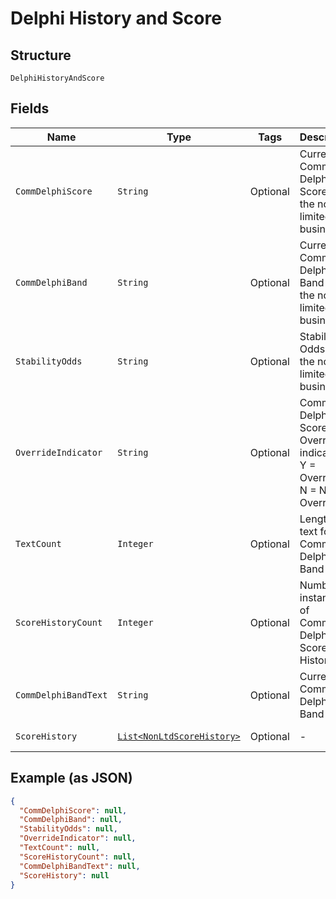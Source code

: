 
# Delphi History and Score

## Structure

`DelphiHistoryAndScore`

## Fields

| Name | Type | Tags | Description | Getter | Setter |
|  --- | --- | --- | --- | --- | --- |
| `CommDelphiScore` | `String` | Optional | Current Commercial Delphi Score for the non-limited business | String getCommDelphiScore() | setCommDelphiScore(String commDelphiScore) |
| `CommDelphiBand` | `String` | Optional | Current Commercial Delphi Band for the non-limited business | String getCommDelphiBand() | setCommDelphiBand(String commDelphiBand) |
| `StabilityOdds` | `String` | Optional | Stability Odds for the non-limited business | String getStabilityOdds() | setStabilityOdds(String stabilityOdds) |
| `OverrideIndicator` | `String` | Optional | Commercial Delphi Score Override indicator - Y = Overridden; N = Not Overridden | String getOverrideIndicator() | setOverrideIndicator(String overrideIndicator) |
| `TextCount` | `Integer` | Optional | Length of text for Commercial Delphi Band Text | Integer getTextCount() | setTextCount(Integer textCount) |
| `ScoreHistoryCount` | `Integer` | Optional | Number of instances of Commercial Delphi Score History | Integer getScoreHistoryCount() | setScoreHistoryCount(Integer scoreHistoryCount) |
| `CommDelphiBandText` | `String` | Optional | Current Commercial Delphi Band Text | String getCommDelphiBandText() | setCommDelphiBandText(String commDelphiBandText) |
| `ScoreHistory` | [`List<NonLtdScoreHistory>`](../../doc/models/non-ltd-score-history.md) | Optional | - | List<NonLtdScoreHistory> getScoreHistory() | setScoreHistory(List<NonLtdScoreHistory> scoreHistory) |

## Example (as JSON)

```json
{
  "CommDelphiScore": null,
  "CommDelphiBand": null,
  "StabilityOdds": null,
  "OverrideIndicator": null,
  "TextCount": null,
  "ScoreHistoryCount": null,
  "CommDelphiBandText": null,
  "ScoreHistory": null
}
```

